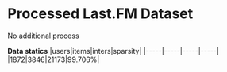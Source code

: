 # Processed Last.FM Dataset
No additional process

**Data statics**
|users|items|inters|sparsity|
|-----|-----|-----|-----|
|1872|3846|21173|99.706%|